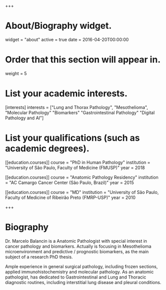 +++
# About/Biography widget.
widget = "about"
active = true
date = 2016-04-20T00:00:00

# Order that this section will appear in.
weight = 5

# List your academic interests.
[interests]
  interests =
   ["Lung and Thorax Pathology",
   "Mesothelioma",
   "Molecular Pathology"
   "Biomarkers"
   "Gastrointestinal Pathology"
   "Digital Pathology and AI"]

# List your qualifications (such as academic degrees).
[[education.courses]]
  course = "PhD in Human Pathology"
  institution = "University of São Paulo, Faculty of Medicine (FMUSP)"
  year = 2018

[[education.courses]]
  course = "Anatomic Pathology Residency"
  institution = "AC Camargo Cancer Center (São Paulo, Brazil)"
  year = 2015

[[education.courses]]
  course = "MD"
  institution = "University of São Paulo, Faculty of Medicine of Ribeirão Preto (FMRP-USP)"
  year = 2010

+++

# Biography

Dr. Marcelo Balancin is a Anatomic Pathologist with special interest in cancer pathology and biomarkers. Actually is focusing in Mesothelioma microenvironment and predictive / prognostic biomarkers, as the main subject of a research PhD thesis.

Ample experience in general surgical pathology, including frozen sections, applied immunohistochemistry and molecular pathology. As an anatomic pathologist, has dedicated to Gastrointestinal and Lung and Thoracic diagnostic routines, including interstitial lung disease and pleural conditions.
